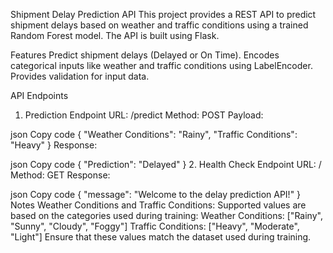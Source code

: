 Shipment Delay Prediction API
This project provides a REST API to predict shipment delays based on weather and traffic conditions using a trained Random Forest model. The API is built using Flask.

Features
Predict shipment delays (Delayed or On Time).
Encodes categorical inputs like weather and traffic conditions using LabelEncoder.
Provides validation for input data. 

API Endpoints
1. Prediction Endpoint
URL: /predict
Method: POST
Payload:

json
Copy code
{
    "Weather Conditions": "Rainy",
    "Traffic Conditions": "Heavy"
}
Response:

json
Copy code
{
    "Prediction": "Delayed"
}
2. Health Check Endpoint
URL: /
Method: GET
Response:

json
Copy code
{
    "message": "Welcome to the delay prediction API!"
}
Notes
Weather Conditions and Traffic Conditions: Supported values are based on the categories used during training:
Weather Conditions: ["Rainy", "Sunny", "Cloudy", "Foggy"]
Traffic Conditions: ["Heavy", "Moderate", "Light"]
Ensure that these values match the dataset used during training.
